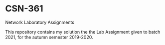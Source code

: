 # CSN-361
Network Laboratory Assignments

This repository contains my solution the the Lab Assignment given to batch 2021, for the autumn semester 2019-2020.
